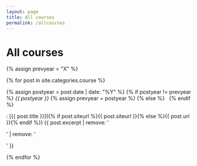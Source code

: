 ```yaml
---
layout: page
title: All courses
permalink: /allcourses
---
```


# All courses

{% assign prevyear = "X" %}

{% for post in site.categories.course %}

{% assign postyear = post.date | date: "%Y" %}
{% if postyear != prevyear %} *{{ postyear }}* {% assign prevyear = postyear %} {% else %} &nbsp; {% endif %}

: [{{ post.title }}]({% if post.siteurl %}{{ post.siteurl }}{% else %}{{ post.url }}{% endif %}) {{ post.excerpt | remove: '<p>' | remove: '</p>' }}

{% endfor %}
